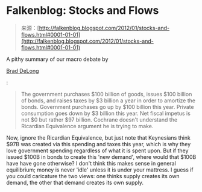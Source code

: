 <!--yml
category: 未分类
date: 2024-05-12 20:36:57
-->

# Falkenblog: Stocks and Flows

> 来源：[http://falkenblog.blogspot.com/2012/01/stocks-and-flows.html#0001-01-01](http://falkenblog.blogspot.com/2012/01/stocks-and-flows.html#0001-01-01)

A pithy summary of our macro debate by

[Brad DeLong](http://delong.typepad.com/sdj/2012/01/understanding-the-chicago-anti-stimulus-arguments-a-response-to-kantoos.html)

:

> The government purchases $100 billion of goods, issues $100 billion of bonds, and raises taxes by $3 billion a year in order to amortize the bonds. Government purchases go up by $100 billion this year. Private consumption goes down by $3 billion this year. Net fiscal impetus is not $0 but rather $97 billion. Cochrane doesn't understand the Ricardian Equivalence argument he is trying to make.

Now, ignore the Ricardian Equivalence, but just note that Keynesians think $97B was created via this spending and taxes this year, which is why they love government spending regardless of what it is spent upon. But if they issued $100B in bonds to create this 'new demand', where would that $100B have have gone otherwise? I don't think this makes sense in general equilibrium; money is never 'idle' unless it is under your mattress. I guess if you could caricature the two views: one thinks supply creates its own demand, the other that demand creates its own supply.